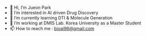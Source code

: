 - 👋 Hi, I’m Jueon Park
- 👀 I’m interested in AI driven Drug Discovery
- 🌱 I’m currently learning DTI & Molecule Generation 
- 💞️ I’m working at DMIS Lab. Korea University as a Master Student
- 📫 How to reach me : bioai96@gmail.com

<!---
bioai96/bioai96 is a ✨ special ✨ repository because its `README.md` (this file) appears on your GitHub profile.
You can click the Preview link to take a look at your changes.
--->
